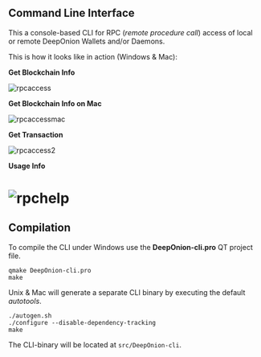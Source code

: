 ## Command Line Interface

This a console-based CLI for RPC (*remote procedure call*) access of local or remote DeepOnion Wallets and/or Daemons.

This is how it looks like in action (Windows & Mac):

**Get Blockchain Info**

![rpcaccess](https://img2.picload.org/image/daillwol/cli.png)

**Get Blockchain Info on Mac**

![rpcaccessmac](https://img3.picload.org/image/dailwida/mac_cli.png)

**Get Transaction**

![rpcaccess2](https://img2.picload.org/image/daillwoi/cli2.png)

**Usage Info**

![rpchelp](https://img2.picload.org/image/daillwlr/cli3.png)
=====================================

## Compilation

To compile the CLI under Windows use the **DeepOnion-cli.pro** QT project file.

```
qmake DeepOnion-cli.pro
make
```

Unix & Mac will generate a separate CLI binary by executing the default *autotools*.

```
./autogen.sh
./configure --disable-dependency-tracking
make
```

The CLI-binary will be located at `src/DeepOnion-cli`.

